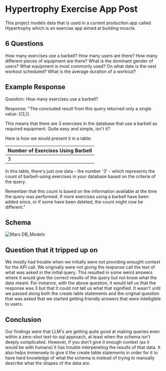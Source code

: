 # Hypertrophy Exercise App Post

This project models data that is used in a current production app called Hypertrophy which is an exercise app aimed at building muscle.

## 6 Questions

How many exercises use a barbell?
How many users are there?
How many different pieces of equipment are there?
What is the dominant gender of users?
What equipment is most commonly used?
On what date is the next workout scheduled?
What is the average duration of a workout?

## Example Response

Question: How many exercises use a barbell?

Response:
"The concluded result from this query returned only a single value: [(3,)].

This means that there are 3 exercises in the database that use a barbell as required equipment. Quite easy and simple, isn't it?

Here is how we would present it in a table:

| Number of Exercises Using Barbell |
| --------------------------------- |
| 3                                 |

In this table, there's just one data - the number '3' - which represents the count of barbell-using exercises in your database based on the criteria of the query.

Remember that this count is based on the information available at the time the query was performed. If more exercises using a barbell have been added since, or if some have been deleted, the count might now be different."

## Schema

![Mars DB_Models](https://github.com/user-attachments/assets/16999ad7-37a6-44a7-81a6-8ae9796acc43)

## Question that it tripped up on

We mostly had trouble when we initially were not providing enought context for the API call. We originally were not giving the response call the text of what was asked in the initial query. This resulted in some weird answers where it would give the correct results of the query but not know what the data meant. For instance, with the above question, it would tell us that the response was 3 but that it could not tell us what that signified. It wasn't until we passed along both the create table statements and the original question that was asked that we started getting friendly answers that were intelligible to users.

## Conclusion

Our findings were that LLM's are getting quite good at making queries even within a zero-shot text-to-sql approach, at least when the schema isn't deeply complicated. However, if you don't give it enough context (as it would be with humans) it has trouble interpereting the results of that data. It also helps immensely to give it the create table statements in order for it to have hard knowledge of what the schema is instead of trying to manually describe what the shapes of the data are.
